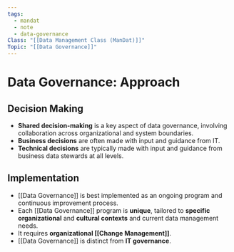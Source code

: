 ```yaml
---
tags:
  - mandat
  - note
  - data-governance
Class: "[[Data Management Class (ManDat)]]"
Topic: "[[Data Governance]]"
---
```


# Data Governance: Approach

## Decision Making
- **Shared decision-making** is a key aspect of data governance, involving collaboration across organizational and system boundaries.
- **Business decisions** are often made with input and guidance from IT.
- **Technical decisions** are typically made with input and guidance from business data stewards at all levels.

## Implementation
- [[Data Governance]] is best implemented as an ongoing program and continuous improvement process.
- Each [[Data Governance]] program is **unique**, tailored to **specific organizational** and **cultural contexts** and current data management needs.
- It requires **organizational [[Change Management]]**.
- [[Data Governance]] is distinct from **IT governance**.




